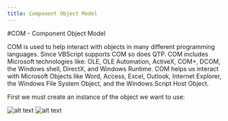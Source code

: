 ```yaml
---
title: Component Object Model
---
```


#COM - Component Object Model

COM is used to help interact with objects in many different programming languages. Since VBScript supports COM so does QTP. COM includes Microsoft technologies like: OLE, OLE Automation, ActiveX, COM+, DCOM, the Windows shell, DirectX, and Windows Runtime. COM helps us interact with Microsoft Objects like Word, Access, Excel, Outlook, Internet Explorer, the Windows File System Object, and the Windows Script Host Object.

First we must create an instance of the object we want to use:

![alt text](https://cloud.githubusercontent.com/assets/10998057/10380785/a94eb7ac-6ddb-11e5-876e-ed0e1168ac6b.PNG "User")
![alt text](https://cloud.githubusercontent.com/assets/10998057/10380818/d9121a92-6ddb-11e5-8388-8ff1453ed118.PNG "User")


